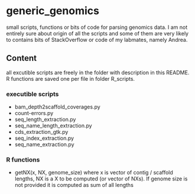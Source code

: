 # generic_genomics

small scripts, functions or bits of code for parsing genomics data. I am not entirely sure about origin of all the scripts and some of them are very likely to contains bits of StackOverflow or code of my labmates, namely Andrea.

## Content

all excutible scripts are freely in the folder with description in this README. R functions are saved one per file in folder R_scripts.

### executible scripts

- bam_depth2scaffold_coverages.py
- count-errors.py
- seq_length_extraction.py
- seq_name_length_extraction.py
- cds_extraction_gtk.py
- seq_index_extraction.py
- seq_name_extraction.py

### R functions

- getNX(x, NX, genome_size) where x is vector of contig / scaffold lengths, NX is a X to be computed (or vector of NXs). If genome size is not provided it is computed as sum of all lengths
